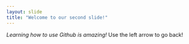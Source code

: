 ```yaml
---
layout: slide
title: "Welcome to our second slide!"
---
```

*Learning how to use Github is amazing!*
Use the left arrow to go back!
